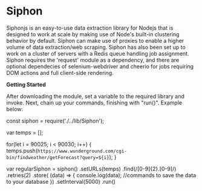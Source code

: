 # Siphon
Siphonjs is an easy-to-use data extraction library for Nodejs that is designed to work at scale by making use of Node's built-in clustering behavior by default. Siphon can make use of proxies to enable a higher volume of data extraction/web scraping. Siphon has also been set up to work on a cluster of servers with a Redis queue handling job assignment. Siphon requires the 'request' module as a dependency, and there are optional dependecies of selenium-webdriver and cheerio for jobs requiring DOM actions and full client-side rendering.


**Getting Started**

After downloading the module, set a variable to the required library and invoke. Next, chain up your commands, finishing with "run()". Example below:

const siphon = require('./../lib/Siphon');

var temps = [];

for(let i = 90025; i < 90030; i++) {
  temps.push(`https://www.wunderground.com/cgi-bin/findweather/getForecast?query=${i}`);
}

var regularSiphon = siphon()
.setURLs(temps)
.find(/[0-9]{2}\.[0-9]/)
.retries(2)
.store( (data) => {
  console.log(data);
  //commands to save the data to your database
})
.setInterval(5000)
.run()

